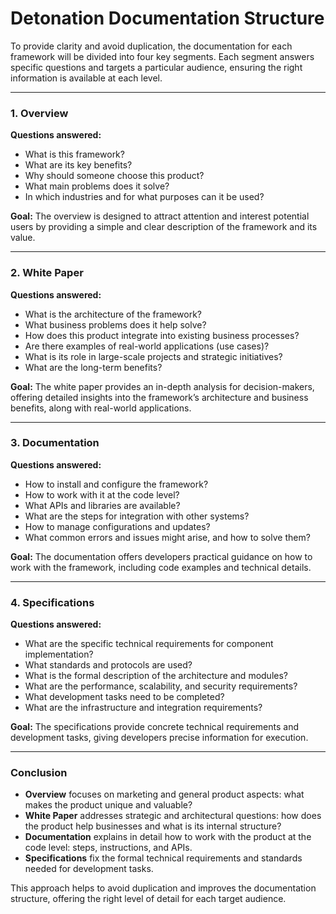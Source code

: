 
# Detonation Documentation Structure

To provide clarity and avoid duplication, the documentation for each framework will be divided into four key segments. Each segment answers specific questions and targets a particular audience, ensuring the right information is available at each level.

---

### 1. Overview

**Questions answered:**
- What is this framework?
- What are its key benefits?
- Why should someone choose this product?
- What main problems does it solve?
- In which industries and for what purposes can it be used?

**Goal:**
The overview is designed to attract attention and interest potential users by providing a simple and clear description of the framework and its value.

---

### 2. White Paper

**Questions answered:**
- What is the architecture of the framework?
- What business problems does it help solve?
- How does this product integrate into existing business processes?
- Are there examples of real-world applications (use cases)?
- What is its role in large-scale projects and strategic initiatives?
- What are the long-term benefits?

**Goal:**
The white paper provides an in-depth analysis for decision-makers, offering detailed insights into the framework’s architecture and business benefits, along with real-world applications.

---

### 3. Documentation

**Questions answered:**
- How to install and configure the framework?
- How to work with it at the code level?
- What APIs and libraries are available?
- What are the steps for integration with other systems?
- How to manage configurations and updates?
- What common errors and issues might arise, and how to solve them?

**Goal:**
The documentation offers developers practical guidance on how to work with the framework, including code examples and technical details.

---

### 4. Specifications

**Questions answered:**
- What are the specific technical requirements for component implementation?
- What standards and protocols are used?
- What is the formal description of the architecture and modules?
- What are the performance, scalability, and security requirements?
- What development tasks need to be completed?
- What are the infrastructure and integration requirements?

**Goal:**
The specifications provide concrete technical requirements and development tasks, giving developers precise information for execution.

---

### Conclusion

- **Overview** focuses on marketing and general product aspects: what makes the product unique and valuable?
- **White Paper** addresses strategic and architectural questions: how does the product help businesses and what is its internal structure?
- **Documentation** explains in detail how to work with the product at the code level: steps, instructions, and APIs.
- **Specifications** fix the formal technical requirements and standards needed for development tasks.

This approach helps to avoid duplication and improves the documentation structure, offering the right level of detail for each target audience.
